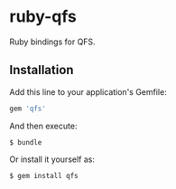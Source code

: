 # ruby-qfs

Ruby bindings for QFS.

## Installation

Add this line to your application's Gemfile:

```ruby
gem 'qfs'
```

And then execute:

    $ bundle

Or install it yourself as:

    $ gem install qfs
